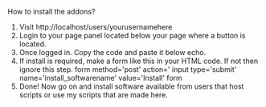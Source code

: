 How to install the addons?

1. Visit http://localhost/users/yourusernamehere
2. Login to your page panel located below your page where a button is located.
3. Once logged in. Copy the code and paste it below echo.
4. If install is required, make a form like this in your HTML code. If not then ignore this step.
form method='post' action='<?php echo $_SERVER['PHP_SELF']; ?>
 input type='submit' name='install_softwarename' value='Install'
form
5. Done! Now go on and install software available from users that host scripts or use my scripts that are made here.
